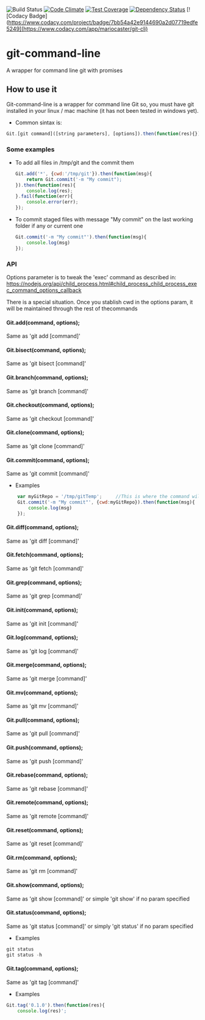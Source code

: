 ![Build Status](https://travis-ci.org/sayden/git-cli.svg?branch=master)
[![Code Climate](https://codeclimate.com/github/sayden/git-cli/badges/gpa.svg)](https://codeclimate.com/github/sayden/git-cli)
[![Test Coverage](https://codeclimate.com/github/sayden/git-cli/badges/coverage.svg)](https://codeclimate.com/github/sayden/git-cli)
[![Dependency Status](https://gemnasium.com/sayden/git-cli.svg)](https://gemnasium.com/sayden/git-cli)
[![Codacy Badge](https://www.codacy.com/project/badge/7bb54a42e9144690a2d07719edfe5249](https://www.codacy.com/app/mariocaster/git-cli)

# git-command-line
A wrapper for command line git with promises

## How to use it
Git-command-line is a wrapper for command line Git so, you must have git installed in your linux / mac machine (it has not been tested in windows yet).

* Common sintax is:
```javascript
Git.[git command]([string parameters], [options]).then(function(res){}).fail(function(err){});
```

### Some examples

* To add all files in /tmp/git and the commit them
    ```javascript
    Git.add('*', {cwd:'/tmp/git'}).then(function(msg){
        return Git.commit('-m "My commit");
    }).then(function(res){
        console.log(res);
    }.fail(function(err){
        console.error(err);
    });
    ```

* To commit staged files with message "My commit" on the last working folder if any or current one
    ```javascript
    Git.commit('-m "My commit"').then(function(msg){
        console.log(msg)
    });
    ```

### API

Options parameter is to tweak the 'exec' command as described in:
https://nodejs.org/api/child_process.html#child_process_child_process_exec_command_options_callback

There is a special situation. Once you stablish cwd in the options param, it will be maintained through the rest of thecommands

#### Git.add(command, options);
Same as 'git add [command]'

#### Git.bisect(command, options);
Same as 'git bisect [command]'

#### Git.branch(command, options);
Same as 'git branch [command]'

#### Git.checkout(command, options);
Same as 'git checkout [command]'

#### Git.clone(command, options);
Same as 'git clone [command]'

#### Git.commit(command, options);
Same as 'git commit [command]'

* Examples
```javascript
    var myGitRepo = '/tmp/gitTemp';     //This is where the command will be executed
    Git.commit('-m "My commit"', {cwd:myGitRepo}).then(function(msg){
        console.log(msg)
    });
```

#### Git.diff(command, options);
Same as 'git diff [command]'

#### Git.fetch(command, options);
Same as 'git fetch [command]'

#### Git.grep(command, options);
Same as 'git grep [command]'

#### Git.init(command, options);
Same as 'git init [command]'

#### Git.log(command, options);
Same as 'git log [command]'

#### Git.merge(command, options);
Same as 'git merge [command]'

#### Git.mv(command, options);
Same as 'git mv [command]'

#### Git.pull(command, options);
Same as 'git pull [command]'

#### Git.push(command, options);
Same as 'git push [command]'

#### Git.rebase(command, options);
Same as 'git rebase [command]'

#### Git.remote(command, options);
Same as 'git remote [command]'

#### Git.reset(command, options);
Same as 'git reset [command]'

#### Git.rm(command, options);
Same as 'git rm [command]'

#### Git.show(command, options);
Same as 'git show [command]' or simple 'git show' if no param specified

#### Git.status(command, options);
Same as 'git status [command]' or simply 'git status' if no param specified

* Examples
```javascript
git status
git status -h
```

#### Git.tag(command, options);
Same as 'git tag [command]'

* Examples
```javascript
Git.tag('0.1.0').then(function(res){
    console.log(res)';